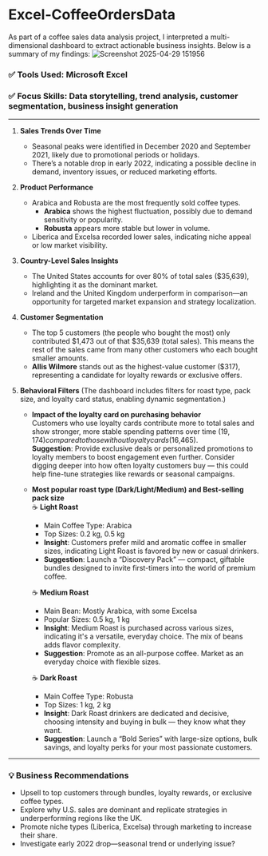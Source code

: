 # Excel-CoffeeOrdersData
As part of a coffee sales data analysis project, I interpreted a multi-dimensional dashboard to extract actionable business insights. Below is a summary of my findings:
![Screenshot 2025-04-29 151956](https://github.com/user-attachments/assets/d37d8d6c-84f1-437f-9d74-b2a0d2cadbf9)

### ✅ Tools Used: Microsoft Excel

### ✅ Focus Skills: Data storytelling, trend analysis, customer segmentation, business insight generation

---

1. **Sales Trends Over Time**  
   - Seasonal peaks were identified in December 2020 and September 2021, likely due to promotional periods or holidays.  
   - There’s a notable drop in early 2022, indicating a possible decline in demand, inventory issues, or reduced marketing efforts.  

2. **Product Performance**  
   - Arabica and Robusta are the most frequently sold coffee types.
     - **Arabica** shows the highest fluctuation, possibly due to demand sensitivity or popularity.  
     - **Robusta** appears more stable but lower in volume.  
   - Liberica and Excelsa recorded lower sales, indicating niche appeal or low market visibility.

3. **Country-Level Sales Insights**  
   - The United States accounts for over 80% of total sales ($35,639), highlighting it as the dominant market.  
   - Ireland and the United Kingdom underperform in comparison—an opportunity for targeted market expansion and strategy localization.

4. **Customer Segmentation**  
   - The top 5 customers (the people who bought the most) only contributed $1,473 out of that $35,639 (total sales). This means the rest of the sales came from many other customers who each bought smaller amounts.  
   - **Allis Wilmore** stands out as the highest-value customer ($317), representing a candidate for loyalty rewards or exclusive offers.

5. **Behavioral Filters** (The dashboard includes filters for roast type, pack size, and loyalty card status, enabling dynamic segmentation.)  
   - **Impact of the loyalty card on purchasing behavior**  
     Customers who use loyalty cards contribute more to total sales and show stronger, more stable spending patterns over time ($19,174) compared to those without loyalty cards ($16,465).  
     **Suggestion**: Provide exclusive deals or personalized promotions to loyalty members to boost engagement even further. Consider digging deeper into how often loyalty customers buy — this could help fine-tune strategies like rewards or seasonal campaigns.

   - **Most popular roast type (Dark/Light/Medium) and Best-selling pack size**  
     ☕ **Light Roast**  
     - Main Coffee Type: Arabica  
     - Top Sizes: 0.2 kg, 0.5 kg  
     - **Insight**: Customers prefer mild and aromatic coffee in smaller sizes, indicating Light Roast is favored by new or casual drinkers.  
     - **Suggestion**: Launch a “Discovery Pack” — compact, giftable bundles designed to invite first-timers into the world of premium coffee.

     ☕ **Medium Roast**  
     - Main Bean: Mostly Arabica, with some Excelsa  
     - Popular Sizes: 0.5 kg, 1 kg  
     - **Insight**: Medium Roast is purchased across various sizes, indicating it's a versatile, everyday choice. The mix of beans adds flavor complexity.  
     - **Suggestion**: Promote as an all-purpose coffee. Market as an everyday choice with flexible sizes.

     ☕ **Dark Roast**  
     - Main Coffee Type: Robusta  
     - Top Sizes: 1 kg, 2 kg  
     - **Insight**: Dark Roast drinkers are dedicated and decisive, choosing intensity and buying in bulk — they know what they want.  
     - **Suggestion**: Launch a “Bold Series” with large-size options, bulk savings, and loyalty perks for your most passionate customers.

---

### 💡 Business Recommendations  
- Upsell to top customers through bundles, loyalty rewards, or exclusive coffee types.  
- Explore why U.S. sales are dominant and replicate strategies in underperforming regions like the UK.  
- Promote niche types (Liberica, Excelsa) through marketing to increase their share.  
- Investigate early 2022 drop—seasonal trend or underlying issue?
